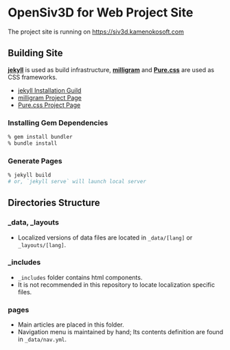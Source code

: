 # OpenSiv3D for Web Project Site

The project site is running on <https://siv3d.kamenokosoft.com>

## Building Site

[**jekyll**](https://jekyllrb.com) is used as build infrastructure, [**milligram**](https://milligram.io) and [**Pure.css**](https://purecss.io) are used as CSS frameworks.

- [jekyll Installation Guild](https://jekyllrb.com/docs/)
- [milligram Project Page](https://milligram.io)
- [Pure.css Project Page](https://purecss.io)

### Installing Gem Dependencies

```sh
% gem install bundler
% bundle install
```

### Generate Pages

```sh
% jekyll build
# or, `jekyll serve` will launch local server
```

## Directories Structure

### \_data, \_layouts

- Localized versions of data files are located in `_data/[lang]` or `_layouts/[lang]`.

### \_includes

- `_includes` folder contains html components.
- It is not recommended in this repository to locate localization specific files.

### pages

- Main articles are placed in this folder.
- Navigation menu is maintained by hand; Its contents definition are found in `_data/nav.yml`.
